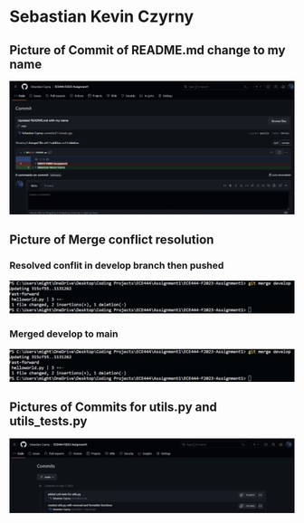 # Sebastian Kevin Czyrny

## Picture of Commit of README.md change to my name

![picture of commit](images/commit_1.jpg)

## Picture of Merge conflict resolution

### Resolved conflit in develop branch then pushed

![picture of develop conflict resolution](images/merge_fix_conflict.jpg)

### Merged develop to main

![picture of successful merge to main](images/merge_develop_main.jpg)

## Pictures of Commits for utils.py and utils_tests.py

![picture of utils.py and utils_tests.py commits](images/utils_and_tests_commit_list.jpg)
